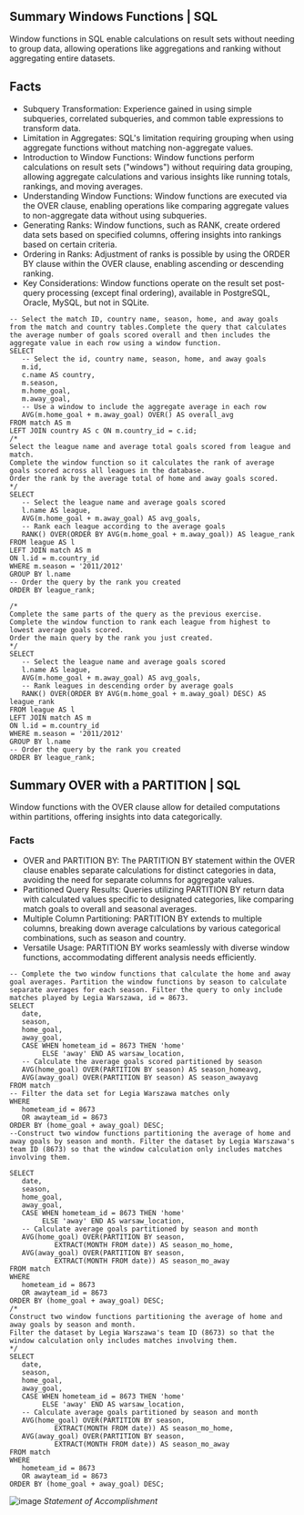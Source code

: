## Summary Windows Functions | SQL
Window functions in SQL enable calculations on result sets without needing to group data, allowing operations like aggregations and ranking without aggregating entire datasets.

## Facts
- Subquery Transformation: Experience gained in using simple subqueries, correlated subqueries, and common table expressions to transform data.
- Limitation in Aggregates: SQL's limitation requiring grouping when using aggregate functions without matching non-aggregate values.
- Introduction to Window Functions: Window functions perform calculations on result sets ("windows") without requiring data grouping, allowing aggregate calculations and various insights like running totals, rankings, and moving averages.
- Understanding Window Functions: Window functions are executed via the OVER clause, enabling operations like comparing aggregate values to non-aggregate data without using subqueries.
- Generating Ranks: Window functions, such as RANK, create ordered data sets based on specified columns, offering insights into rankings based on certain criteria.
- Ordering in Ranks: Adjustment of ranks is possible by using the ORDER BY clause within the OVER clause, enabling ascending or descending ranking.
- Key Considerations: Window functions operate on the result set post-query processing (except final ordering), available in PostgreSQL, Oracle, MySQL, but not in SQLite.
 ```
 -- Select the match ID, country name, season, home, and away goals from the match and country tables.Complete the query that calculates the average number of goals scored overall and then includes the aggregate value in each row using a window function.
SELECT 
	-- Select the id, country name, season, home, and away goals
	m.id,
	c.name AS country,
	m.season,
	m.home_goal,
	m.away_goal,
    -- Use a window to include the aggregate average in each row
	AVG(m.home_goal + m.away_goal) OVER() AS overall_avg
FROM match AS m
LEFT JOIN country AS c ON m.country_id = c.id;
/*
Select the league name and average total goals scored from league and match.
Complete the window function so it calculates the rank of average goals scored across all leagues in the database.
Order the rank by the average total of home and away goals scored.
*/
SELECT 
	-- Select the league name and average goals scored
	l.name AS league,
    AVG(m.home_goal + m.away_goal) AS avg_goals,
    -- Rank each league according to the average goals
    RANK() OVER(ORDER BY AVG(m.home_goal + m.away_goal)) AS league_rank
FROM league AS l
LEFT JOIN match AS m 
ON l.id = m.country_id
WHERE m.season = '2011/2012'
GROUP BY l.name
-- Order the query by the rank you created
ORDER BY league_rank;

/*
Complete the same parts of the query as the previous exercise.
Complete the window function to rank each league from highest to lowest average goals scored.
Order the main query by the rank you just created.
*/
SELECT 
	-- Select the league name and average goals scored
	l.name AS league,
    AVG(m.home_goal + m.away_goal) AS avg_goals,
    -- Rank leagues in descending order by average goals
    RANK() OVER(ORDER BY AVG(m.home_goal + m.away_goal) DESC) AS league_rank
FROM league AS l
LEFT JOIN match AS m 
ON l.id = m.country_id
WHERE m.season = '2011/2012'
GROUP BY l.name
-- Order the query by the rank you created
ORDER BY league_rank;
 ```
## Summary OVER with a PARTITION | SQL
Window functions with the OVER clause allow for detailed computations within partitions, offering insights into data categorically.

### Facts
- OVER and PARTITION BY: The PARTITION BY statement within the OVER clause enables separate calculations for distinct categories in data, avoiding the need for separate columns for aggregate values.
- Partitioned Query Results: Queries utilizing PARTITION BY return data with calculated values specific to designated categories, like comparing match goals to overall and seasonal averages.
- Multiple Column Partitioning: PARTITION BY extends to multiple columns, breaking down average calculations by various categorical combinations, such as season and country.
- Versatile Usage: PARTITION BY works seamlessly with diverse window functions, accommodating different analysis needs efficiently.
 ```
-- Complete the two window functions that calculate the home and away goal averages. Partition the window functions by season to calculate separate averages for each season. Filter the query to only include matches played by Legia Warszawa, id = 8673.
SELECT 
	date,
	season,
    home_goal,
    away_goal,
    CASE WHEN hometeam_id = 8673 THEN 'home' 
         ELSE 'away' END AS warsaw_location,
    -- Calculate the average goals scored partitioned by season
    AVG(home_goal) OVER(PARTITION BY season) AS season_homeavg,
    AVG(away_goal) OVER(PARTITION BY season) AS season_awayavg
FROM match
-- Filter the data set for Legia Warszawa matches only
WHERE 
	hometeam_id = 8673 
    OR awayteam_id = 8673
ORDER BY (home_goal + away_goal) DESC;
--Construct two window functions partitioning the average of home and away goals by season and month. Filter the dataset by Legia Warszawa's team ID (8673) so that the window calculation only includes matches involving them.

SELECT 
	date,
    season,
    home_goal,
    away_goal,
    CASE WHEN hometeam_id = 8673 THEN 'home' 
         ELSE 'away' END AS warsaw_location,
    -- Calculate average goals partitioned by season and month
    AVG(home_goal) OVER(PARTITION BY season, 
         	EXTRACT(MONTH FROM date)) AS season_mo_home,
    AVG(away_goal) OVER(PARTITION BY season, 
            EXTRACT(MONTH FROM date)) AS season_mo_away
FROM match
WHERE 
	hometeam_id = 8673 
    OR awayteam_id = 8673
ORDER BY (home_goal + away_goal) DESC;
/*
Construct two window functions partitioning the average of home and away goals by season and month.
Filter the dataset by Legia Warszawa's team ID (8673) so that the window calculation only includes matches involving them.
*/
SELECT 
	date,
    season,
    home_goal,
    away_goal,
    CASE WHEN hometeam_id = 8673 THEN 'home' 
         ELSE 'away' END AS warsaw_location,
    -- Calculate average goals partitioned by season and month
    AVG(home_goal) OVER(PARTITION BY season, 
         	EXTRACT(MONTH FROM date)) AS season_mo_home,
    AVG(away_goal) OVER(PARTITION BY season, 
            EXTRACT(MONTH FROM date)) AS season_mo_away
FROM match
WHERE 
	hometeam_id = 8673 
    OR awayteam_id = 8673
ORDER BY (home_goal + away_goal) DESC;

```
![image](https://github.com/walidsharaar/DataAnalystSQL/assets/29350894/e31ed0ad-14d4-4977-996f-4d0d1d6e24f2)
*Statement of Accomplishment*
